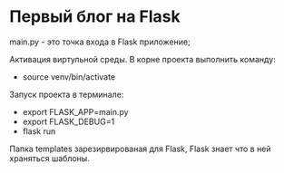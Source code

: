 # Первый блог на Flask

main.py - это точка входа в Flask приложение;

Активация виртульной среды.
В корне проекта выполнить команду:
* source venv/bin/activate

Запуск проекта в терминале:
* export FLASK_APP=main.py
* export FLASK_DEBUG=1
* flask run

Папка templates зарезирвированая для Flask, Flask знает что в ней храняться шаблоны.